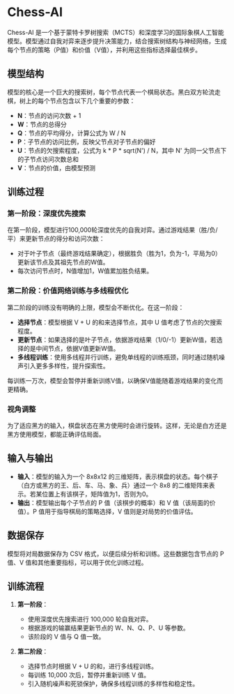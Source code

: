 # Chess-AI

Chess-AI 是一个基于蒙特卡罗树搜索（MCTS）和深度学习的国际象棋人工智能模型。模型通过自我对弈来逐步提升决策能力，结合搜索树结构与神经网络，生成每个节点的策略（P值）和价值（V值），并利用这些指标选择最佳棋步。

## 模型结构

模型的核心是一个巨大的搜索树，每个节点代表一个棋局状态。黑白双方轮流走棋，树上的每个节点包含以下几个重要的参数：

- **N**：节点的访问次数 + 1
- **W**：节点的总得分
- **Q**：节点的平均得分，计算公式为 W / N
- **P**：子节点的访问比例，反映父节点对子节点的偏好
- **U**：节点的欠搜索程度，公式为 k * P * sqrt(N') / N，其中 N' 为同一父节点下的子节点访问次数总和
- **V**：节点的价值，由模型预测

## 训练过程

### 第一阶段：深度优先搜索

在第一阶段，模型进行100,000轮深度优先的自我对弈。通过游戏结果（胜/负/平）来更新节点的得分和访问次数：

- 对于叶子节点（最终游戏结果确定），根据胜负（胜为1，负为-1，平局为0）更新该节点及其祖先节点的W值。
- 每次访问节点时，N值增加1，W值累加胜负结果。

### 第二阶段：价值网络训练与多线程优化

第二阶段的训练没有明确的上限，模型会不断优化。在这一阶段：

- **选择节点**：模型根据 V + U 的和来选择节点，其中 U 值考虑了节点的欠搜索程度。
- **更新节点**：如果选择的是叶子节点，依据游戏结果（1/0/-1）更新W值，若选择的是中间节点，依据V值更新W值。
- **多线程训练**：使用多线程并行训练，避免单线程的训练瓶颈，同时通过随机噪声引入更多多样性，提升探索性。

每训练一万次，模型会暂停并重新训练V值，以确保V值能随着游戏结果的变化而更精确。

### 视角调整

为了适应黑方的输入，棋盘状态在黑方使用时会进行旋转。这样，无论是白方还是黑方使用模型，都能正确评估局面。

## 输入与输出

- **输入**：模型的输入为一个 8x8x12 的三维矩阵，表示棋盘的状态。每个棋子（白方或黑方的王、后、车、马、象、兵）通过一个 8x8 的二维矩阵来表示。若某位置上有该棋子，矩阵值为1，否则为0。
- **输出**：模型输出每个子节点的 P 值（该棋步的概率）和 V 值（该局面的价值）。P 值用于指导棋局的策略选择，V 值则是对局势的价值评估。

## 数据保存

模型将对局数据保存为 CSV 格式，以便后续分析和训练。这些数据包含节点的 P 值、V 值和其他重要指标，可以用于优化训练过程。

## 训练流程

1. **第一阶段**：
   - 使用深度优先搜索进行 100,000 轮自我对弈。
   - 根据游戏的输赢结果更新节点的 W、N、Q、P、U 等参数。
   - 该阶段的 V 值与 Q 值一致。

2. **第二阶段**：
   - 选择节点时根据 V + U 的和，进行多线程训练。
   - 每训练 10,000 次后，暂停并重新训练 V 值。
   - 引入随机噪声和死锁保护，确保多线程训练的多样性和稳定性。
